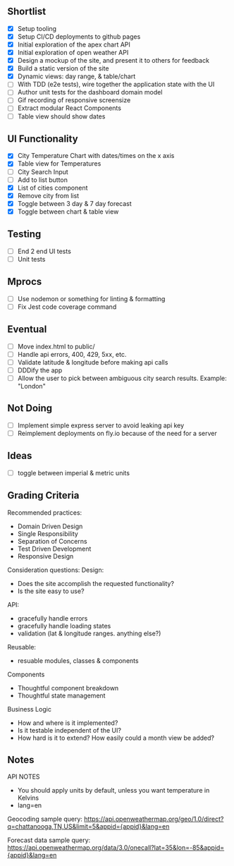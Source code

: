 ## Shortlist
- [x] Setup tooling
- [x] Setup CI/CD deployments to github pages
- [x] Initial exploration of the apex chart API
- [x] Initial exploration of open weather API
- [x] Design a mockup of the site, and present it to others for feedback
- [x] Build a static version of the site
- [x] Dynamic views: day range, & table/chart
- [ ] With TDD (e2e tests), wire together the application state with the UI
- [ ] Author unit tests for the dashboard domain model 
- [ ] Gif recording of responsive screensize
- [ ] Extract modular React Components
- [ ] Table view should show dates

## UI Functionality
- [x] City Temperature Chart with dates/times on the x axis
- [x] Table view for Temperatures
- [ ] City Search Input
- [ ] Add to list button
- [x] List of cities component
- [x] Remove city from list
- [x] Toggle between 3 day & 7 day forecast
- [x] Toggle between chart & table view

## Testing
- [ ] End 2 end UI tests
- [ ] Unit tests

## Mprocs
- [ ] Use nodemon or something for linting & formatting
- [ ] Fix Jest code coverage command

## Eventual
- [ ] Move index.html to public/
- [ ] Handle api errors, 400, 429, 5xx, etc.
- [ ] Validate latitude & longitude before making api calls
- [ ] DDDify the app
- [ ] Allow the user to pick between ambiguous city search results. Example: "London"

## Not Doing
- [ ] Implement simple express server to avoid leaking api key
- [ ] Reimplement deployments on fly.io because of the need for a server

## Ideas
- [ ] toggle between imperial & metric units

## Grading Criteria
Recommended practices:
- Domain Driven Design
- Single Responsibility
- Separation of Concerns
- Test Driven Development
- Responsive Design

Consideration questions:
Design:
- Does the site accomplish the requested functionality?
- Is the site easy to use?

API:
- gracefully handle errors
- gracefully handle loading states
- validation (lat & longitude ranges. anything else?)

Reusable:
- resuable modules, classes & components

Components
- Thoughtful component breakdown
- Thoughtful state management

Business Logic
- How and where is it implemented?
- Is it testable independent of the UI?
- How hard is it to extend? How easily could a month view be added?


## Notes
API NOTES
- You should apply units by default, unless you want temperature in Kelvins
- lang=en

Geocoding sample query:
https://api.openweathermap.org/geo/1.0/direct?q=chattanooga,TN,US&limit=5&appid={appid}&lang=en

Forecast data sample query:
https://api.openweathermap.org/data/3.0/onecall?lat=35&lon=-85&appid={appid}&lang=en
